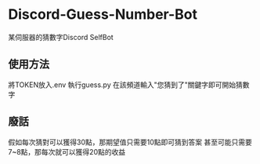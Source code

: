 # Discord-Guess-Number-Bot
某伺服器的猜數字Discord SelfBot

## 使用方法
將TOKEN放入.env
執行guess.py
在該頻道輸入"您猜到了"關鍵字即可開始猜數字
## 廢話
假如每次猜對可以獲得30點，那期望值只需要10點即可猜到答案
甚至可能只需要7~8點，那每次就可以獲得20點的收益

